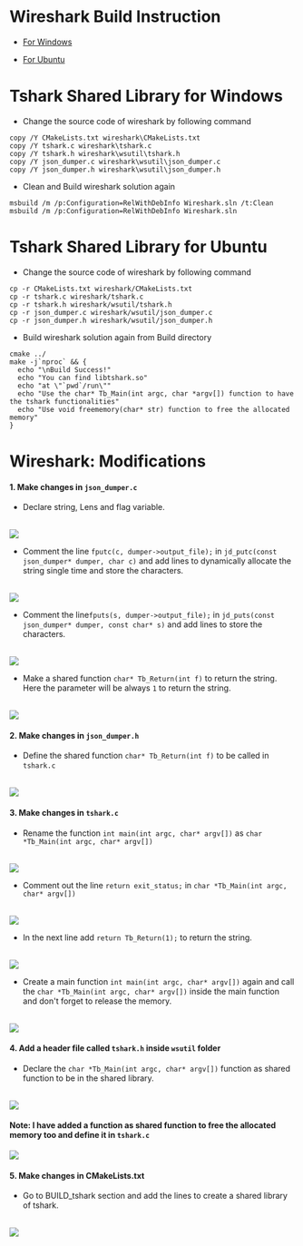 # Wireshark Build Instruction

* [For Windows](./BUILD.md)

* [For Ubuntu](https://gist.github.com/syneart/2d30c075c140624b1e150c8ea318a978)

# Tshark Shared Library for Windows

* Change the source code of wireshark by following command
```
copy /Y CMakeLists.txt wireshark\CMakeLists.txt
copy /Y tshark.c wireshark\tshark.c
copy /Y tshark.h wireshark\wsutil\tshark.h
copy /Y json_dumper.c wireshark\wsutil\json_dumper.c
copy /Y json_dumper.h wireshark\wsutil\json_dumper.h
```

* Clean and Build wireshark solution again
```
msbuild /m /p:Configuration=RelWithDebInfo Wireshark.sln /t:Clean
msbuild /m /p:Configuration=RelWithDebInfo Wireshark.sln
```
# Tshark Shared Library for Ubuntu

* Change the source code of wireshark by following command
```
cp -r CMakeLists.txt wireshark/CMakeLists.txt
cp -r tshark.c wireshark/tshark.c
cp -r tshark.h wireshark/wsutil/tshark.h
cp -r json_dumper.c wireshark/wsutil/json_dumper.c
cp -r json_dumper.h wireshark/wsutil/json_dumper.h
```

* Build wireshark solution again from Build directory
```
cmake ../
make -j`nproc` && {
  echo "\nBuild Success!"
  echo "You can find libtshark.so"
  echo "at \"`pwd`/run\""
  echo "Use the char* Tb_Main(int argc, char *argv[]) function to have the tshark functionalities"
  echo "Use void freememory(char* str) function to free the allocated memory"
}
```
# Wireshark: Modifications 

#### 1. Make changes in `json_dumper.c`

* Declare string, Lens and flag variable.
<br><br>
<img src="images\variable.PNG">

* Comment the line `fputc(c, dumper->output_file);` in `jd_putc(const json_dumper* dumper, char c)` and add lines to dynamically allocate the string single time and store the characters.
<br><br>
<img src="images\jd_putc.PNG">

* Comment the line`fputs(s, dumper->output_file);` in `jd_puts(const json_dumper* dumper, const char* s)` and add lines to store the characters.
<br><br>
<img src="images\jd_puts.PNG"> 

* Make a shared function `char* Tb_Return(int f)` to return the string. Here the parameter will be always `1` to return the string.
<br><br>
<img src="images\Tb_Return.PNG">

#### 2. Make changes in `json_dumper.h` 

* Define the shared function `char* Tb_Return(int f)` to be called in `tshark.c`
<br><br>
<img src="images\Tb_Return_Shared.PNG">

#### 3. Make changes in `tshark.c`

* Rename the function `int main(int argc, char* argv[])` as `char *Tb_Main(int argc, char* argv[])`
<br><br>
<img src="images\Tb_Main.PNG">

* Comment out the line `return exit_status;` in `char *Tb_Main(int argc, char* argv[])`
<br><br>
<img src="images\returnold.PNG">

* In the next line add `return Tb_Return(1);` to return the string.
<br><br>
<img src="images\return.PNG">

* Create a main function `int main(int argc, char* argv[])` again and call the `char *Tb_Main(int argc, char* argv[])` inside the main function and don't forget to release the memory.
<br><br>
<img src="images\main.PNG">

#### 4. Add a header file called `tshark.h` inside `wsutil` folder

* Declare the `char *Tb_Main(int argc, char* argv[])` function as shared function to be in the shared library.
<br><br>
<img src="images\tsharkh.PNG">

#### Note: I have added a function as shared function to free the allocated memory too and define it in `tshark.c`

<img src="images\freememory.PNG">

#### 5. Make changes in CMakeLists.txt

* Go to BUILD_tshark section and add the lines to create a shared library of tshark.
<br><br>
<img src="images\build_tshark.PNG">
